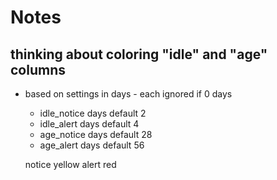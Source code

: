 # Notes

## thinking about coloring "idle" and "age" columns 

- based on settings in days - each ignored if 0 days
    - idle_notice days default 2 
    - idle_alert days default 4 
    - age_notice days default 28 
    - age_alert days default 56 

    notice yellow 
    alert red


